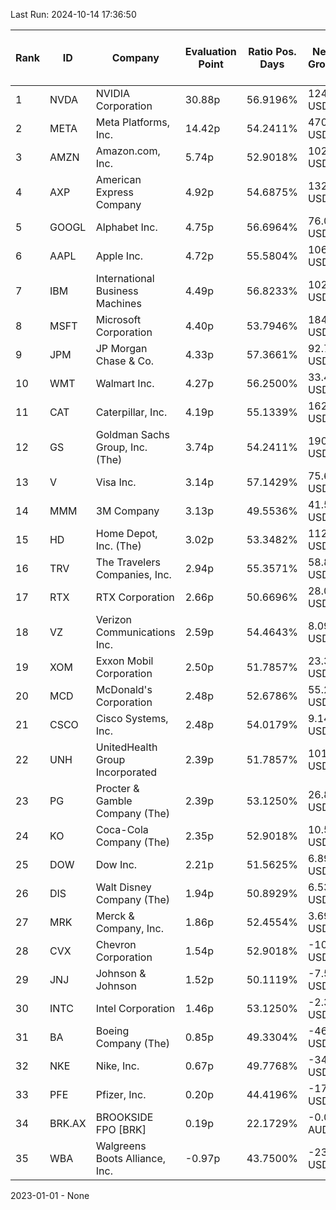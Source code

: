 Last Run: 2024-10-14 17:36:50

| Rank | ID | Company | Evaluation Point | Ratio Pos. Days | Netto Growth | Mean Rel. Daily Growth | Tot. Growth | Current Price | Sector |
| --- | --- | --- | --- | --- | --- | --- | --- | --- | --- |
| 1 | NVDA | NVIDIA Corporation | 30.88p | 56.9196% | 124.29 USD | 0.56% | 868.82% | 138.65 USD | Technology |
| 2 | META | Meta Platforms, Inc. | 14.42p | 54.2411% | 470.08 USD | 0.38% | 377.99% | 594.72 USD | Communication Services |
| 3 | AMZN | Amazon.com, Inc. | 5.74p | 52.9018% | 102.24 USD | 0.19% | 119.13% | 188.24 USD | Consumer Cyclical |
| 4 | AXP | American Express Company | 4.92p | 54.6875% | 132.74 USD | 0.16% | 92.66% | 276.09 USD | Financial Services |
| 5 | GOOGL | Alphabet Inc. | 4.75p | 56.6964% | 76.05 USD | 0.16% | 85.55% | 165.01 USD | Communication Services |
| 6 | AAPL | Apple Inc. | 4.72p | 55.5804% | 106.29 USD | 0.15% | 85.78% | 230.26 USD | Technology |
| 7 | IBM | International Business Machines | 4.49p | 56.8233% | 102.09 USD | 0.14% | 77.83% | 235.67 USD | Technology |
| 8 | MSFT | Microsoft Corporation | 4.40p | 53.7946% | 184.26 USD | 0.14% | 78.01% | 420.58 USD | Technology |
| 9 | JPM | JP Morgan Chase & Co. | 4.33p | 57.3661% | 92.78 USD | 0.13% | 72.40% | 221.09 USD | Financial Services |
| 10 | WMT | Walmart Inc. | 4.27p | 56.2500% | 33.44 USD | 0.13% | 71.61% | 80.12 USD | Consumer Defensive |
| 11 | CAT | Caterpillar, Inc. | 4.19p | 55.1339% | 162.86 USD | 0.13% | 70.43% | 394.91 USD | Industrials |
| 12 | GS | Goldman Sachs Group, Inc. (The) | 3.74p | 54.2411% | 190.84 USD | 0.11% | 57.96% | 521.02 USD | Financial Services |
| 13 | V | Visa Inc. | 3.14p | 57.1429% | 75.64 USD | 0.08% | 36.97% | 280.26 USD | Financial Services |
| 14 | MMM | 3M Company | 3.13p | 49.5536% | 41.55 USD | 0.10% | 44.28% | 135.61 USD | Industrials |
| 15 | HD | Home Depot, Inc. (The) | 3.02p | 53.3482% | 112.33 USD | 0.08% | 37.25% | 414.74 USD | Consumer Cyclical |
| 16 | TRV | The Travelers Companies, Inc. | 2.94p | 55.3571% | 58.87 USD | 0.07% | 32.63% | 239.65 USD | Financial Services |
| 17 | RTX | RTX Corporation | 2.66p | 50.6696% | 28.05 USD | 0.07% | 29.07% | 124.58 USD | Industrials |
| 18 | VZ | Verizon Communications Inc. | 2.59p | 54.4643% | 8.09 USD | 0.06% | 23.07% | 43.21 USD | Communication Services |
| 19 | XOM | Exxon Mobil Corporation | 2.50p | 51.7857% | 23.35 USD | 0.06% | 23.25% | 123.73 USD | Energy |
| 20 | MCD | McDonald's Corporation | 2.48p | 52.6786% | 55.28 USD | 0.05% | 21.78% | 309.89 USD | Consumer Cyclical |
| 21 | CSCO | Cisco Systems, Inc. | 2.48p | 54.0179% | 9.14 USD | 0.05% | 20.29% | 54.22 USD | Technology |
| 22 | UNH | UnitedHealth Group Incorporated | 2.39p | 51.7857% | 101.01 USD | 0.05% | 20.00% | 606.30 USD | Healthcare |
| 23 | PG | Procter & Gamble Company (The) | 2.39p | 53.1250% | 26.88 USD | 0.04% | 18.53% | 172.04 USD | Consumer Defensive |
| 24 | KO | Coca-Cola Company (The) | 2.35p | 52.9018% | 10.53 USD | 0.04% | 17.65% | 70.23 USD | Consumer Defensive |
| 25 | DOW | Dow Inc. | 2.21p | 51.5625% | 6.89 USD | 0.04% | 14.79% | 53.55 USD | Basic Materials |
| 26 | DIS | Walt Disney Company (The) | 1.94p | 50.8929% | 6.53 USD | 0.03% | 7.40% | 94.88 USD | Communication Services |
| 27 | MRK | Merck & Company, Inc. | 1.86p | 52.4554% | 3.69 USD | 0.02% | 3.47% | 109.87 USD | Healthcare |
| 28 | CVX | Chevron Corporation | 1.54p | 52.9018% | -10.79 USD | -0.01% | -6.65% | 151.39 USD | Energy |
| 29 | JNJ | Johnson & Johnson | 1.52p | 50.1119% | -7.52 USD | -0.01% | -4.45% | 161.67 USD | Healthcare |
| 30 | INTC | Intel Corporation | 1.46p | 53.1250% | -2.38 USD | 0.02% | -9.23% | 23.43 USD | Technology |
| 31 | BA | Boeing Company (The) | 0.85p | 49.3304% | -46.59 USD | -0.04% | -23.84% | 149.48 USD | Industrials |
| 32 | NKE | Nike, Inc. | 0.67p | 49.7768% | -34.18 USD | -0.06% | -29.51% | 81.76 USD | Consumer Cyclical |
| 33 | PFE | Pfizer, Inc. | 0.20p | 44.4196% | -17.99 USD | -0.10% | -38.33% | 28.95 USD | Healthcare |
| 34 | BRK.AX | BROOKSIDE FPO [BRK] | 0.19p | 22.1729% | -0.00 AUD | 0.11% | -16.67% | 0.01 AUD | Energy |
| 35 | WBA | Walgreens Boots Alliance, Inc. | -0.97p | 43.7500% | -23.94 USD | -0.26% | -72.45% | 9.14 USD | Healthcare |

2023-01-01 - None